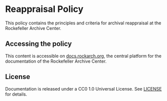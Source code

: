 # Reappraisal Policy
This policy contains the principles and criteria for archival reappraisal at the Rockefeller Archive Center.

## Accessing the policy
This content is accessible on [docs.rockarch.org](docs.rockarch.org), the central platform for the documentation of the Rockefeller Archive Center.

## License
Documentation is released under a CC0 1.0 Universal License. See [LICENSE](LICENSE.md) for details.
